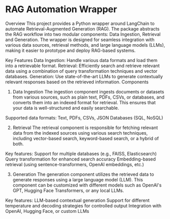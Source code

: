 
# RAG Automation Wrapper
Overview
This project provides a Python wrapper around LangChain to automate Retrieval-Augmented Generation (RAG). The package abstracts the RAG workflow into two modular components: Data Ingestion, Retrieval and Generation. The wrapper is designed for seamless integration with various data sources, retrieval methods, and large language models (LLMs), making it easier to prototype and deploy RAG-based systems.

Key Features
Data Ingestion: Handle various data formats and load them into a retrievable format.
Retrieval: Efficiently search and retrieve relevant data using a combination of query transformation techniques and vector databases.
Generation: Use state-of-the-art LLMs to generate contextually relevant responses based on the retrieved information.
Components

1. Data Ingestion
The ingestion component ingests documents or datasets from various sources, such as plain text, PDFs, CSVs, or databases, and converts them into an indexed format for retrieval. This ensures that your data is well-structured and easily searchable.

Supported data formats:
Text, PDFs, CSVs, JSON
Databases (SQL, NoSQL)

2. Retrieval
The retrieval component is responsible for fetching relevant data from the indexed sources using various search techniques, including vector-based search, keyword-based search, or a hybrid of both.

Key features:
Support for multiple databases (e.g., FAISS, Elasticsearch)
Query transformation for enhanced search accuracy
Embedding-based retrieval (using sentence-transformers, OpenAI embeddings, etc.)

3. Generation
The generation component utilizes the retrieved data to generate responses using a large language model (LLM). This component can be customized with different models such as OpenAI's GPT, Hugging Face Transformers, or any local LLMs.

Key features:
LLM-based contextual generation
Support for different temperature and decoding strategies for controlled output
Integration with OpenAI, Hugging Face, or custom LLMs



